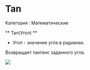 ﻿
# Tan

Категория : Математические

** Tan(Угол) **

* Угол - значение угла в радианах.

Возвращает тангенс заданного угла.

![](/mediatag>Математические)

